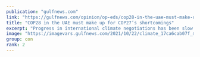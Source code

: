 ```yaml
---
publication: "gulfnews.com"
link: "https://gulfnews.com/opinion/op-eds/cop28-in-the-uae-must-make-up-for-cop27s-shortcomings-1.92148410"
title: "COP28 in the UAE must make up for COP27’s shortcomings"
excerpt: "Progress in international climate negotiations has been slow. This needs to change now"
image: "https://imagevars.gulfnews.com/2021/10/22/climate_17ca6cab07f_medium.jpg"
group: con
rank: 2
---
```

